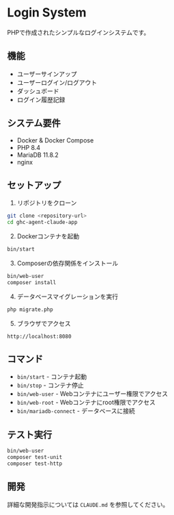 # Login System

PHPで作成されたシンプルなログインシステムです。

## 機能

- ユーザーサインアップ
- ユーザーログイン/ログアウト
- ダッシュボード
- ログイン履歴記録

## システム要件

- Docker & Docker Compose
- PHP 8.4
- MariaDB 11.8.2
- nginx

## セットアップ

1. リポジトリをクローン
```bash
git clone <repository-url>
cd ghc-agent-claude-app
```

2. Dockerコンテナを起動
```bash
bin/start
```

3. Composerの依存関係をインストール
```bash
bin/web-user
composer install
```

4. データベースマイグレーションを実行
```bash
php migrate.php
```

5. ブラウザでアクセス
```
http://localhost:8080
```

## コマンド

- `bin/start` - コンテナ起動
- `bin/stop` - コンテナ停止
- `bin/web-user` - Webコンテナにユーザー権限でアクセス
- `bin/web-root` - Webコンテナにroot権限でアクセス
- `bin/mariadb-connect` - データベースに接続

## テスト実行

```bash
bin/web-user
composer test-unit
composer test-http
```

## 開発

詳細な開発指示については `CLAUDE.md` を参照してください。
